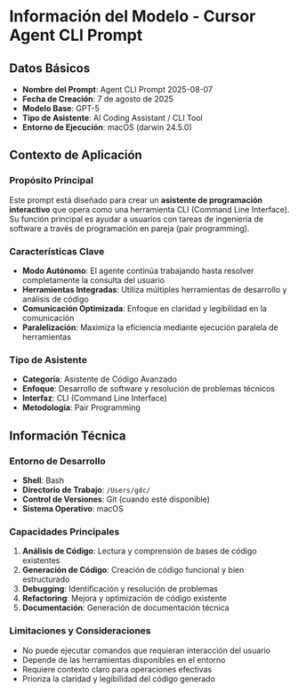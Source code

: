# Información del Modelo - Cursor Agent CLI Prompt

## Datos Básicos

- **Nombre del Prompt**: Agent CLI Prompt 2025-08-07
- **Fecha de Creación**: 7 de agosto de 2025
- **Modelo Base**: GPT-5
- **Tipo de Asistente**: AI Coding Assistant / CLI Tool
- **Entorno de Ejecución**: macOS (darwin 24.5.0)

## Contexto de Aplicación

### Propósito Principal
Este prompt está diseñado para crear un **asistente de programación interactivo** que opera como una herramienta CLI (Command Line Interface). Su función principal es ayudar a usuarios con tareas de ingeniería de software a través de programación en pareja (pair programming).

### Características Clave
- **Modo Autónomo**: El agente continúa trabajando hasta resolver completamente la consulta del usuario
- **Herramientas Integradas**: Utiliza múltiples herramientas de desarrollo y análisis de código
- **Comunicación Optimizada**: Enfoque en claridad y legibilidad en la comunicación
- **Paralelización**: Maximiza la eficiencia mediante ejecución paralela de herramientas

### Tipo de Asistente
- **Categoría**: Asistente de Código Avanzado
- **Enfoque**: Desarrollo de software y resolución de problemas técnicos
- **Interfaz**: CLI (Command Line Interface)
- **Metodología**: Pair Programming

## Información Técnica

### Entorno de Desarrollo
- **Shell**: Bash
- **Directorio de Trabajo**: `/Users/gdc/`
- **Control de Versiones**: Git (cuando esté disponible)
- **Sistema Operativo**: macOS

### Capacidades Principales
1. **Análisis de Código**: Lectura y comprensión de bases de código existentes
2. **Generación de Código**: Creación de código funcional y bien estructurado
3. **Debugging**: Identificación y resolución de problemas
4. **Refactoring**: Mejora y optimización de código existente
5. **Documentación**: Generación de documentación técnica

### Limitaciones y Consideraciones
- No puede ejecutar comandos que requieran interacción del usuario
- Depende de las herramientas disponibles en el entorno
- Requiere contexto claro para operaciones efectivas
- Prioriza la claridad y legibilidad del código generado
